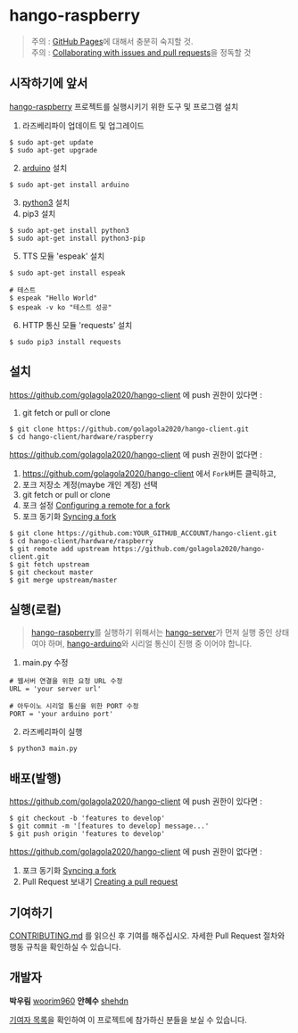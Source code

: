 # hango-raspberry 
> 주의 : [GitHub Pages](https://pages.github.com/)에 대해서 충분히 숙지할 것.  
주의 : [Collaborating with issues and pull requests](https://docs.github.com/en/github/collaborating-with-issues-and-pull-requests)을 정독할 것

## 시작하기에 앞서 
[hango-raspberry](https://github.com/golagola2020/hango-client/tree/master/hardware/raspberry) 프로젝트를 실행시키기 위한 도구 및 프로그램 설치
   1. 라즈베리파이 업데이트 및 업그레이드
```
$ sudo apt-get update
$ sudo apt-get upgrade
```
   2. [arduino](https://www.arduino.cc/en/main/software) 설치
```
$ sudo apt-get install arduino
```
   3. [python3](https://www.python.org/downloads/) 설치
   4. pip3 설치
```
$ sudo apt-get install python3
$ sudo apt-get install python3-pip
```
   5. TTS 모듈 'espeak' 설치
```
$ sudo apt-get install espeak

# 테스트
$ espeak "Hello World"
$ espeak -v ko "테스트 성공"
```
   6. HTTP 통신 모듈 'requests' 설치
```
$ sudo pip3 install requests
```

## 설치

https://github.com/golagola2020/hango-client 에 push 권한이 있다면 :  
   1. git fetch or pull or clone
```
$ git clone https://github.com/golagola2020/hango-client.git
$ cd hango-client/hardware/raspberry
```

https://github.com/golagola2020/hango-client 에 push 권한이 없다면 :  
   1. https://github.com/golagola2020/hango-client 에서 ```Fork```버튼 클릭하고,
   2. 포크 저장소 계정(maybe 개인 계정) 선택
   3. git fetch or pull or clone
   4. 포크 설정 [Configuring a remote for a fork](https://docs.github.com/en/github/collaborating-with-issues-and-pull-requests/configuring-a-remote-for-a-fork)
   5. 포크 동기화 [Syncing a fork](https://docs.github.com/en/github/collaborating-with-issues-and-pull-requests/syncing-a-fork)
```
$ git clone https://github.com:YOUR_GITHUB_ACCOUNT/hango-client.git
$ cd hango-client/hardware/raspberry
$ git remote add upstream https://github.com/golagola2020/hango-client.git
$ git fetch upstream
$ git checkout master
$ git merge upstream/master
```

## 실행(로컬)
> [hango-raspberry](https://github.com/golagola2020/hango-client/tree/master/hardware/raspberry)를 실행하기 위해서는 [hango-server](https://github.com/golagola2020/hango-server)가 먼저 실행 중인 상태여야 하며, [hango-arduino](https://github.com/golagola2020/hango-client/tree/docs/hardware/arduino)와 시리얼 통신이 진행 중 이어야 합니다.

   1. main.py 수정
```python3
# 웹서버 연결을 위한 요청 URL 수정
URL = 'your server url'

# 아두이노 시리얼 통신을 위한 PORT 수정
PORT = 'your arduino port'
```
   2. 라즈베리파이 실행
```
$ python3 main.py
```

## 배포(발행)
https://github.com/golagola2020/hango-client 에 push 권한이 있다면 :
```
$ git checkout -b 'features to develop'
$ git commit -m '[features to develop] message...'
$ git push origin 'features to develop'
```
https://github.com/golagola2020/hango-client 에 push 권한이 없다면 :
   1. 포크 동기화 [Syncing a fork](https://docs.github.com/en/github/collaborating-with-issues-and-pull-requests/syncing-a-fork)
   2. Pull Request 보내기 [Creating a pull request](https://docs.github.com/en/github/collaborating-with-issues-and-pull-requests/creating-a-pull-request) 

## 기여하기

[CONTRIBUTING.md](https://gist.github.com/PurpleBooth/b24679402957c63ec426) 를 읽으신 후 기여를 해주십시오. 자세한 Pull Request 절차와 행동 규칙을 확인하실 수 있습니다.

## 개발자

**박우림** [woorim960](https://github.com/woorim960)
**안혜수** [shehdn](https://github.com/suehdn) 

[기여자 목록](https://github.com/golagola2020/hango-client/graphs/contributors)을 확인하여 이 프로젝트에 참가하신 분들을 보실 수 있습니다.
